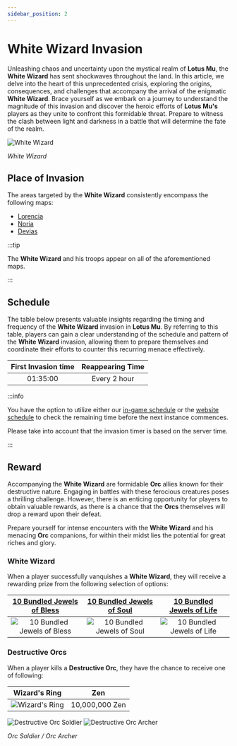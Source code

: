 ```yaml
---
sidebar_position: 2
---
```


# White Wizard Invasion

Unleashing chaos and uncertainty upon the mystical realm of **Lotus Mu**, the **White Wizard** has sent shockwaves throughout the land. In this article, we delve into the heart of this unprecedented crisis, exploring the origins, consequences, and challenges that accompany the arrival of the enigmatic **White Wizard**. Brace yourself as we embark on a journey to understand the magnitude of this invasion and discover the heroic efforts of **Lotus Mu's** players as they unite to confront this formidable threat. Prepare to witness the clash between light and darkness in a battle that will determine the fate of the realm.

![White Wizard](/img/monsters/special/invasions/white-wizard.jpg)

_White Wizard_

## Place of Invasion

The areas targeted by the **White Wizard** consistently encompass the following maps:

- [Lorencia](/maps/lorencia)
- [Noria](/maps/noria)
- [Devias](/maps/devias)

:::tip

The **White Wizard** and his troops appear on all of the aforementioned maps.

:::

## Schedule

The table below presents valuable insights regarding the timing and frequency of the **White Wizard** invasion in **Lotus Mu**. By referring to this table, players can gain a clear understanding of the schedule and pattern of the **White Wizard** invasion, allowing them to prepare themselves and coordinate their efforts to counter this recurring menace effectively.

| First Invasion time | Reappearing Time |
| :-----------------: | :--------------: |
|      01:35:00       |   Every 2 hour   |

:::info

You have the option to utilize either our [in-game schedule](/client-features/schedule) or the [website schedule](https://lotusmu.org/schedule) to check the remaining time before the next instance commences.

Please take into account that the invasion timer is based on the server time.

:::

## Reward

Accompanying the **White Wizard** are formidable **Orc** allies known for their destructive nature. Engaging in battles with these ferocious creatures poses a thrilling challenge. However, there is an enticing opportunity for players to obtain valuable rewards, as there is a chance that the **Orcs** themselves will drop a reward upon their defeat.

Prepare yourself for intense encounters with the **White Wizard** and his menacing **Orc** companions, for within their midst lies the potential for great riches and glory.

### White Wizard

When a player successfully vanquishes a **White Wizard**, they will receive a rewarding prize from the following selection of options:

| [10 Bundled Jewels of Bless](/items/jewels/regular-jewels/jewel-of-bless) | [10 Bundled Jewels of Soul](/items/jewels/regular-jewels/jewel-of-soul) | [10 Bundled Jewels of Life](/items/jewels/regular-jewels/jewel-of-life) |
| :-----------------------------------------------------------------------: | :---------------------------------------------------------------------: | :---------------------------------------------------------------------: |
|       ![10 Bundled Jewels of Bless](/img/items/jewels/bless-10.png)       |       ![10 Bundled Jewels of Soul](/img/items/jewels/soul-10.png)       |       ![10 Bundled Jewels of Life](/img/items/jewels/life-10.png)       |

### Destructive Orcs

When a player kills a **Destructive Orc**, they have the chance to receive one of following:

|                         Wizard's Ring                          |      Zen       |
| :------------------------------------------------------------: | :------------: |
| ![Wizard's Ring](/img/items/rings-pendants/ring-of-wizard.png) | 10,000,000 Zen |

![Destructive Orc Soldier](/img/monsters/special/invasions/orc-soldier.jpg)
![Destructive Orc Archer](/img/monsters/special/invasions/orc-archer.jpg)

_Orc Soldier / Orc Archer_
